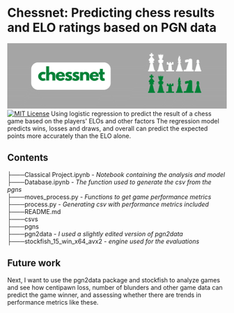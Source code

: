# Chessnet: Predicting chess results and ELO ratings based on PGN data
![Screenshot](https://github.com/ktadgh/Classical-Chess-Predictions/blob/744a6e52eef36ff2d63f2511ab5945c51104f5c3/images/b6.png)
[![MIT License](https://img.shields.io/badge/License-MIT-green.svg)](https://choosealicense.com/licenses/mit/)
Using logistic regression to predict the result of a chess game based on the players' ELOs and other factors
The regression model predicts wins, losses and draws, and overall can predict the expected points more accurately
than the ELO alone.
## Contents
├───Classical Project.ipynb - *Notebook containing the analysis and model*\
├───Database.ipynb - *The function used to generate the csv from the pgns* \
├───moves_process.py - *Functions to get game performance metrics*\
├───process.py - *Generating csv with performance metrics included*\
├───README.md\
├───csvs\
├───pgns\
├───pgn2data - *I used a slightly edited version of pgn2data*\
├───stockfish_15_win_x64_avx2 - *engine used for the evaluations*

## Future work
Next, I want to use the pgn2data package and stockfish to analyze games and see how centipawn loss, number of blunders and 
other game data can predict the game winner, and assessing whether there are trends in performance metrics like these.

